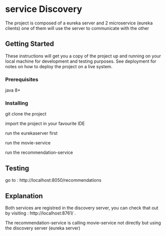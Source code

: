 # service Discovery

The project is composed of a eureka server and 2 microservice (eureka clients) one of them will use the server to communicate with the other

## Getting Started

These instructions will get you a copy of the project up and running on your local machine for development and testing purposes. See deployment for notes on how to deploy the project on a live system.

### Prerequisites

java 8+


### Installing

git clone the project

import the project in your favourite IDE

run the eurekaserver first

run the movie-service

run the recommendation-service
## Testing

go to : http://localhost:8050/recommendations

## Explanation
Both services are registred in the discovery server, you can check that out by visiting : http://localhost:8761/ .

The recommendation-service is calling movie-service not directly but using the discovery server (eureka server)